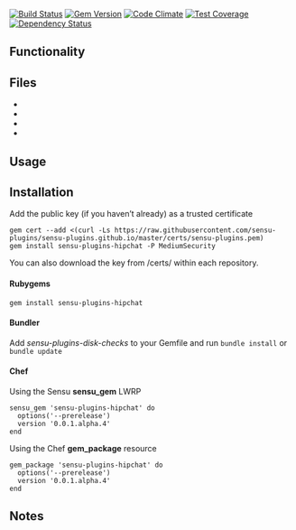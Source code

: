 [![Build Status](https://travis-ci.org/sensu-plugins/sensu-plugins-hipchat.svg?branch=master)][1]
[![Gem Version](https://badge.fury.io/rb/sensu-plugins-hipchat.svg)][2]
[![Code Climate](https://codeclimate.com/github/sensu-plugins/sensu-plugins-hipchat/badges/gpa.svg)][3]
[![Test Coverage](https://codeclimate.com/github/sensu-plugins/sensu-plugins-hipchat/badges/coverage.svg)][4]
[![Dependency Status](https://gemnasium.com/sensu-plugins/sensu-plugins-hipchat.svg)][5]

## Functionality

## Files
 *
 *
 *
 *

## Usage

## Installation

Add the public key (if you haven’t already) as a trusted certificate

```
gem cert --add <(curl -Ls https://raw.githubusercontent.com/sensu-plugins/sensu-plugins.github.io/master/certs/sensu-plugins.pem)
gem install sensu-plugins-hipchat -P MediumSecurity
```

You can also download the key from /certs/ within each repository.

#### Rubygems

`gem install sensu-plugins-hipchat`

#### Bundler

Add *sensu-plugins-disk-checks* to your Gemfile and run `bundle install` or `bundle update`

#### Chef

Using the Sensu **sensu_gem** LWRP
```
sensu_gem 'sensu-plugins-hipchat' do
  options('--prerelease')
  version '0.0.1.alpha.4'
end
```

Using the Chef **gem_package** resource
```
gem_package 'sensu-plugins-hipchat' do
  options('--prerelease')
  version '0.0.1.alpha.4'
end
```

## Notes

[1]:[https://travis-ci.org/sensu-plugins/sensu-plugins-hipchat]
[2]:[http://badge.fury.io/rb/sensu-plugins-hipchat]
[3]:[https://codeclimate.com/github/sensu-plugins/sensu-plugins-hipchat]
[4]:[https://codeclimate.com/github/sensu-plugins/sensu-plugins-hipchat]
[5]:[https://gemnasium.com/sensu-plugins/sensu-plugins-hipchat]
